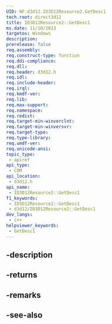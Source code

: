 ```yaml
---
UID: NF:d3d12.ID3D12Resource2.GetDesc1
tech.root: direct3d12
title: ID3D12Resource2::GetDesc1
ms.date: 11/10/2023
targetos: Windows
description: 
prerelease: false
req.assembly: 
req.construct-type: function
req.ddi-compliance: 
req.dll: 
req.header: d3d12.h
req.idl: 
req.include-header: 
req.irql: 
req.kmdf-ver: 
req.lib: 
req.max-support: 
req.namespace: 
req.redist: 
req.target-min-winverclnt: 
req.target-min-winversvr: 
req.target-type: 
req.type-library: 
req.umdf-ver: 
req.unicode-ansi: 
topic_type:
 - apiref
api_type:
 - COM
api_location:
 - d3d12.h
api_name:
 - ID3D12Resource2::GetDesc1
f1_keywords:
 - ID3D12Resource2::GetDesc1
 - d3d12/ID3D12Resource2::GetDesc1
dev_langs:
 - c++
helpviewer_keywords:
 - GetDesc1
---
```


## -description

## -returns

## -remarks

## -see-also

